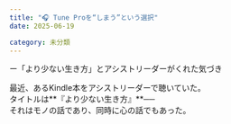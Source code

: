 ```yaml
---
title: "🎧 Tune Proを“しまう”という選択"
date: 2025-06-19

category: 未分類
---
```

  
ー「より少ない生き方」とアシストリーダーがくれた気づき

最近、あるKindle本をアシストリーダーで聴いていた。  
タイトルは**『より少ない生き方』**──  
それはモノの話であり、同時に心の話でもあった。

